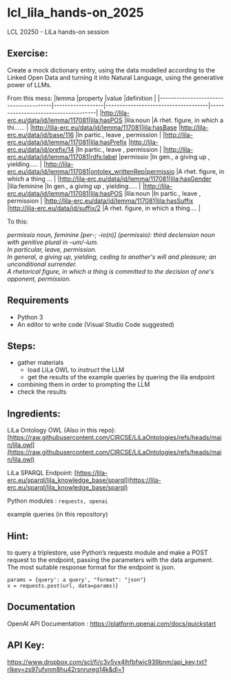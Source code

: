 # lcl_lila_hands-on_2025
LCL 20250 - LiLa hands-on session 
## Exercise:

Create a mock dictionary entry, using the data modelled according to the Linked Open Data and turning it into Natural Language, using the generative power of LLMs.


From this mess:
|lemma                                  |property		   |value                                |definition                           |
|---------------------------------------|------------------|-------------------------------------|-------------------------------------|
|http://lila-erc.eu/data/id/lemma/117081|lila:hasPOS       |lila:noun                            |A rhet. figure, in which a thi...... |
|http://lila-erc.eu/data/id/lemma/117081|lila:hasBase      |http://lila-erc.eu/data/id/base/116  |In partic., leave , permission       |
|http://lila-erc.eu/data/id/lemma/117081|lila:hasPrefix    |http://lila-erc.eu/data/id/prefix/14 |In partic., leave , permission       |
|http://lila-erc.eu/data/id/lemma/117081|rdfs:label        |permissio                            |In gen., a giving up , yielding..... |
|http://lila-erc.eu/data/id/lemma/117081|ontolex_writtenRep|permissio                            |A rhet. figure, in which a thing ... |
|http://lila-erc.eu/data/id/lemma/117081|lila:hasGender    |lila:feminine                        |In gen., a giving up , yielding..... |
|http://lila-erc.eu/data/id/lemma/117081|lila:hasPOS       |lila:noun                            |In partic., leave , permission       |
|http://lila-erc.eu/data/id/lemma/117081|lila:hasSuffix    |http://lila-erc.eu/data/id/suffix/2  |A rhet. figure, in which a thing.... |

To this:

*permissio noun, feminine [per-; -io(n)] (permissio): third declension noun with genitive plural in –um/-ium.  
In particular, leave, permission.  
In general, a giving up, yielding, ceding to another's will and pleasure; an unconditional surrender.  
A rhetorical figure, in which a thing is committed to the decision of one's opponent, permission.*


## Requirements 

- Python 3
- An editor to write code (Visual Studio Code suggested)

## Steps:

- gather materials
  - load LiLa OWL to *instruct* the LLM
  - get the results of the example queries by quering the lila endpoint
- combining them in order to prompting the LLM
- check the results


## Ingredients:

LiLa Ontology OWL (Also in this repo): [https://raw.githubusercontent.com/CIRCSE/LiLaOntologies/refs/heads/main/lila.owl](https://raw.githubusercontent.com/CIRCSE/LiLaOntologies/refs/heads/main/lila.owl)

LiLa SPARQL Endpoint: [https://lila-erc.eu/sparql/lila_knowledge_base/sparql](https://lila-erc.eu/sparql/lila_knowledge_base/sparql)

Python modules : ```requests, openai```

example queries (in this repository)



## Hint:

to query a triplestore, use Python’s requests module and make a POST request to the endpoint, passing the parameters with the data argument.  
The most suitable response format for the endpoint is json.  

```
params = {query': a query', "format": "json"}
x = requests.post(url, data=params)}
```

## Documentation 

OpenAI API Documentation : https://platform.openai.com/docs/quickstart


## API Key:

https://www.dropbox.com/scl/fi/c3v5vx4lhfbfwic939bnm/api_key.txt?rlkey=zs97ufynm8hu42rsnrureg14k&dl=1

